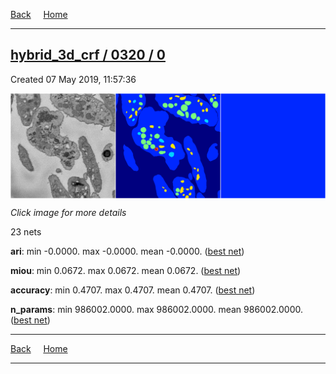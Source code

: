
[Back](..)&nbsp;&nbsp;&nbsp;&nbsp;&nbsp;[Home](https://leapmanlab.github.io/snapshots)

---

<div class="summary"><a href="0"><h2>hybrid_3d_crf / 0320 / 0</h2></a><p>Created 07 May 2019, 11:57:36
</p><a href="0"><img src="0/17/media/summary.png" align="center"></a><p><i>Click image for more details</i>
</p></div>

23 nets

**ari**: min -0.0000. max -0.0000. mean -0.0000.  ([best net](0/21))

**miou**: min 0.0672. max 0.0672. mean 0.0672.  ([best net](0/17))

**accuracy**: min 0.4707. max 0.4707. mean 0.4707.  ([best net](0/21))

**n_params**: min 986002.0000. max 986002.0000. mean 986002.0000.  ([best net](0/21))

---

[Back](..)&nbsp;&nbsp;&nbsp;&nbsp;&nbsp;[Home](https://leapmanlab.github.io/snapshots)

---